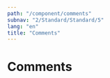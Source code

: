 ```yaml
---
path: "/component/comments"
subnav: "2/Standard/Standard/5"
lang: "en"
title: "Comments"
---
```


# Comments
